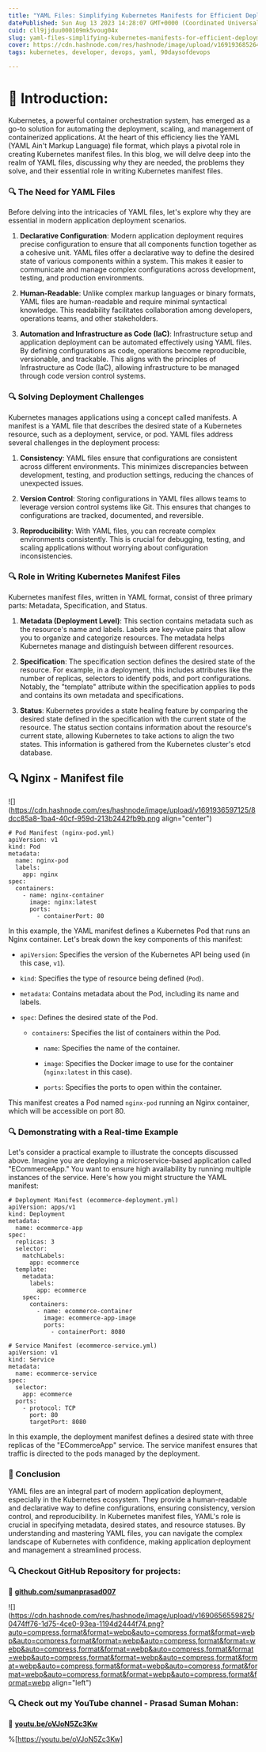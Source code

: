 ```yaml
---
title: "YAML Files: Simplifying Kubernetes Manifests for Efficient Deployment"
datePublished: Sun Aug 13 2023 14:28:07 GMT+0000 (Coordinated Universal Time)
cuid: cll9jjduu000109mk5voug04x
slug: yaml-files-simplifying-kubernetes-manifests-for-efficient-deployment
cover: https://cdn.hashnode.com/res/hashnode/image/upload/v1691936852644/9754d232-9e82-49fc-9d2c-6deb138537c8.png
tags: kubernetes, developer, devops, yaml, 90daysofdevops

---
```


# **📍 Introduction:**

Kubernetes, a powerful container orchestration system, has emerged as a go-to solution for automating the deployment, scaling, and management of containerized applications. At the heart of this efficiency lies the YAML (YAML Ain't Markup Language) file format, which plays a pivotal role in creating Kubernetes manifest files. In this blog, we will delve deep into the realm of YAML files, discussing why they are needed, the problems they solve, and their essential role in writing Kubernetes manifest files.

### **🔍 The Need for YAML Files**

Before delving into the intricacies of YAML files, let's explore why they are essential in modern application deployment scenarios.

1. **Declarative Configuration**: Modern application deployment requires precise configuration to ensure that all components function together as a cohesive unit. YAML files offer a declarative way to define the desired state of various components within a system. This makes it easier to communicate and manage complex configurations across development, testing, and production environments.
    
2. **Human-Readable**: Unlike complex markup languages or binary formats, YAML files are human-readable and require minimal syntactical knowledge. This readability facilitates collaboration among developers, operations teams, and other stakeholders.
    
3. **Automation and Infrastructure as Code (IaC)**: Infrastructure setup and application deployment can be automated effectively using YAML files. By defining configurations as code, operations become reproducible, versionable, and trackable. This aligns with the principles of Infrastructure as Code (IaC), allowing infrastructure to be managed through code version control systems.
    

### **🔍 Solving Deployment Challenges**

Kubernetes manages applications using a concept called manifests. A manifest is a YAML file that describes the desired state of a Kubernetes resource, such as a deployment, service, or pod. YAML files address several challenges in the deployment process:

1. **Consistency**: YAML files ensure that configurations are consistent across different environments. This minimizes discrepancies between development, testing, and production settings, reducing the chances of unexpected issues.
    
2. **Version Control**: Storing configurations in YAML files allows teams to leverage version control systems like Git. This ensures that changes to configurations are tracked, documented, and reversible.
    
3. **Reproducibility**: With YAML files, you can recreate complex environments consistently. This is crucial for debugging, testing, and scaling applications without worrying about configuration inconsistencies.
    

### **🔍 Role in Writing Kubernetes Manifest Files**

Kubernetes manifest files, written in YAML format, consist of three primary parts: Metadata, Specification, and Status.

1. **Metadata (Deployment Level)**: This section contains metadata such as the resource's name and labels. Labels are key-value pairs that allow you to organize and categorize resources. The metadata helps Kubernetes manage and distinguish between different resources.
    
2. **Specification**: The specification section defines the desired state of the resource. For example, in a deployment, this includes attributes like the number of replicas, selectors to identify pods, and port configurations. Notably, the "template" attribute within the specification applies to pods and contains its own metadata and specifications.
    
3. **Status**: Kubernetes provides a state healing feature by comparing the desired state defined in the specification with the current state of the resource. The status section contains information about the resource's current state, allowing Kubernetes to take actions to align the two states. This information is gathered from the Kubernetes cluster's etcd database.
    

## **🔍** Nginx - Manifest file

![](https://cdn.hashnode.com/res/hashnode/image/upload/v1691936597125/8dcc85a8-1ba4-40cf-959d-213b2442fb9b.png align="center")

```plaintext
# Pod Manifest (nginx-pod.yml)
apiVersion: v1
kind: Pod
metadata:
  name: nginx-pod
  labels:
    app: nginx
spec:
  containers:
    - name: nginx-container
      image: nginx:latest
      ports:
        - containerPort: 80
```

In this example, the YAML manifest defines a Kubernetes Pod that runs an Nginx container. Let's break down the key components of this manifest:

* `apiVersion`: Specifies the version of the Kubernetes API being used (in this case, `v1`).
    
* `kind`: Specifies the type of resource being defined (`Pod`).
    
* `metadata`: Contains metadata about the Pod, including its name and labels.
    
* `spec`: Defines the desired state of the Pod.
    
    * `containers`: Specifies the list of containers within the Pod.
        
        * `name`: Specifies the name of the container.
            
        * `image`: Specifies the Docker image to use for the container (`nginx:latest` in this case).
            
        * `ports`: Specifies the ports to open within the container.
            

This manifest creates a Pod named `nginx-pod` running an Nginx container, which will be accessible on port 80.

### **🔍 Demonstrating with a Real-time Example**

Let's consider a practical example to illustrate the concepts discussed above. Imagine you are deploying a microservice-based application called "ECommerceApp." You want to ensure high availability by running multiple instances of the service. Here's how you might structure the YAML manifest:

```plaintext
# Deployment Manifest (ecommerce-deployment.yml)
apiVersion: apps/v1
kind: Deployment
metadata:
  name: ecommerce-app
spec:
  replicas: 3
  selector:
    matchLabels:
      app: ecommerce
  template:
    metadata:
      labels:
        app: ecommerce
    spec:
      containers:
        - name: ecommerce-container
          image: ecommerce-app-image
          ports:
            - containerPort: 8080

# Service Manifest (ecommerce-service.yml)
apiVersion: v1
kind: Service
metadata:
  name: ecommerce-service
spec:
  selector:
    app: ecommerce
  ports:
    - protocol: TCP
      port: 80
      targetPort: 8080
```

In this example, the deployment manifest defines a desired state with three replicas of the "ECommerceApp" service. The service manifest ensures that traffic is directed to the pods managed by the deployment.

### **📍 Conclusion**

YAML files are an integral part of modern application deployment, especially in the Kubernetes ecosystem. They provide a human-readable and declarative way to define configurations, ensuring consistency, version control, and reproducibility. In Kubernetes manifest files, YAML's role is crucial in specifying metadata, desired states, and resource statuses. By understanding and mastering YAML files, you can navigate the complex landscape of Kubernetes with confidence, making application deployment and management a streamlined process.

### **🔍 Checkout GitHub Repository for projects:**

**🔗** [**github.com/sumanprasad007**](http://github.com/sumanprasad007)

![](https://cdn.hashnode.com/res/hashnode/image/upload/v1690656559825/0474ff76-1d75-4ce0-93ea-1194d2444f74.png?auto=compress,format&format=webp&auto=compress,format&format=webp&auto=compress,format&format=webp&auto=compress,format&format=webp&auto=compress,format&format=webp&auto=compress,format&format=webp&auto=compress,format&format=webp&auto=compress,format&format=webp&auto=compress,format&format=webp&auto=compress,format&format=webp&auto=compress,format&format=webp&auto=compress,format&format=webp align="left")

### **🔍 Check out my YouTube channel - Prasad Suman Mohan:**

🔗 [**youtu.be/oVJoN5Zc3Kw**](http://youtu.be/oVJoN5Zc3Kw)

%[https://youtu.be/oVJoN5Zc3Kw]